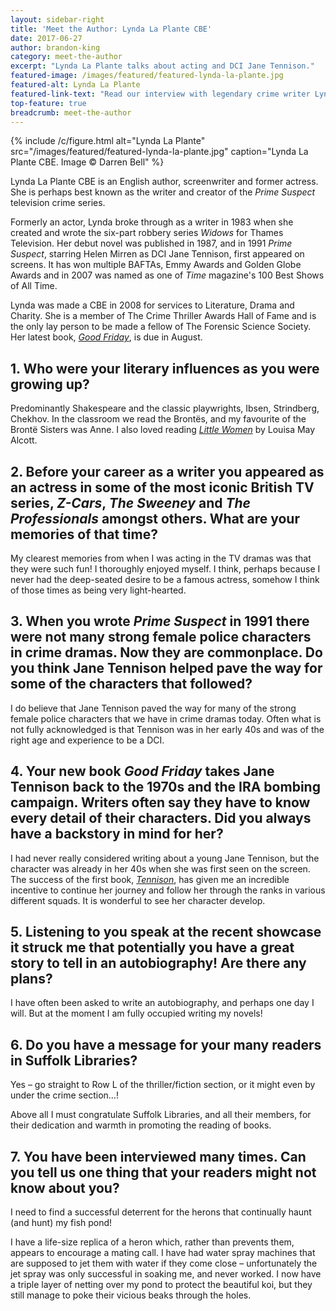 ```yaml
---
layout: sidebar-right
title: 'Meet the Author: Lynda La Plante CBE'
date: 2017-06-27
author: brandon-king
category: meet-the-author
excerpt: "Lynda La Plante talks about acting and DCI Jane Tennison."
featured-image: /images/featured/featured-lynda-la-plante.jpg
featured-alt: Lynda La Plante
featured-link-text: "Read our interview with legendary crime writer Lynda La Plante."
top-feature: true
breadcrumb: meet-the-author
---
```


{% include /c/figure.html alt="Lynda La Plante" src="/images/featured/featured-lynda-la-plante.jpg" caption="Lynda La Plante CBE. Image &copy; Darren Bell" %}

Lynda La Plante CBE is an English author, screenwriter and former actress. She is perhaps best known as the writer and creator of the <cite>Prime Suspect</cite> television crime series.

Formerly an actor, Lynda broke through as a writer in 1983 when she created and wrote the six-part robbery series <cite>Widows</cite> for Thames Television. Her debut novel was published in 1987, and in 1991 <cite>Prime Suspect</cite>, starring Helen Mirren as DCI Jane Tennison, first appeared on screens. It has won multiple BAFTAs, Emmy Awards and Golden Globe Awards and in 2007 was named as one of <cite>Time</cite> magazine's 100 Best Shows of All Time.

Lynda was made a CBE in 2008 for services to Literature, Drama and Charity. She is a member of The Crime Thriller Awards Hall of Fame and is the only lay person to be made a fellow of The Forensic Science Society. Her latest book, [<cite>Good Friday</cite>](https://suffolk.spydus.co.uk/cgi-bin/spydus.exe/ENQ/OPAC/BIBENQ?BRN=2195494), is due in August.

## 1. Who were your literary influences as you were growing up?

Predominantly Shakespeare and the classic playwrights, Ibsen, Strindberg, Chekhov. In the classroom we read the Brontës, and my favourite of the Brontë Sisters was Anne. I also loved reading [<cite>Little Women</cite>](https://suffolk.spydus.co.uk/cgi-bin/spydus.exe/ENQ/OPAC/BIBENQ?BRN=1730482) by Louisa May Alcott.

## 2. Before your career as a writer you appeared as an actress in some of the most iconic British TV series, <cite>Z-Cars</cite>, <cite>The Sweeney</cite> and <cite>The Professionals</cite> amongst others. What are your memories of that time?

My clearest memories from when I was acting in the TV dramas was that they were such fun! I thoroughly enjoyed myself. I think, perhaps because I never had the deep-seated desire to be a famous actress, somehow I think of those times as being very light-hearted.

## 3. When you wrote <cite>Prime Suspect</cite> in 1991 there were not many strong female police characters in crime dramas. Now they are commonplace. Do you think Jane Tennison helped pave the way for some of the characters that followed?

I do believe that Jane Tennison paved the way for many of the strong female police characters that we have in crime dramas today. Often what is not fully acknowledged is that Tennison was in her early 40s and was of the right age and experience to be a DCI.

## 4. Your new book <cite>Good Friday</cite> takes Jane Tennison back to the 1970s and the IRA bombing campaign. Writers often say they have to know every detail of their characters. Did you always have a backstory in mind for her?

I had never really considered writing about a young Jane Tennison, but the character was already in her 40s when she was first seen on the screen. The success of the first book, [<cite>Tennison</cite>](https://suffolk.spydus.co.uk/cgi-bin/spydus.exe/ENQ/OPAC/BIBENQ?BRN=1812937), has given me an incredible incentive to continue her journey and follow her through the ranks in various different squads. It is wonderful to see her character develop.

## 5. Listening to you speak at the recent showcase it struck me that potentially you have a great story to tell in an autobiography! Are there any plans?

I have often been asked to write an autobiography, and perhaps one day I will. But at the moment I am fully occupied writing my novels!

## 6. Do you have a message for your many readers in Suffolk Libraries?

Yes – go straight to Row L of the thriller/fiction section, or it might even by under the crime section...!

Above all I must congratulate Suffolk Libraries, and all their members, for their dedication and warmth in promoting the reading of books.

## 7. You have been interviewed many times. Can you tell us one thing that your readers might not know about you?

I need to find a successful deterrent for the herons that continually haunt (and hunt) my fish pond!

I have a life-size replica of a heron which, rather than prevents them, appears to encourage a mating call. I have had water spray machines that are supposed to jet them with water if they come close – unfortunately the jet spray was only successful in soaking me, and never worked. I now have a triple layer of netting over my pond to protect the beautiful koi, but they still manage to poke their vicious beaks through the holes.
